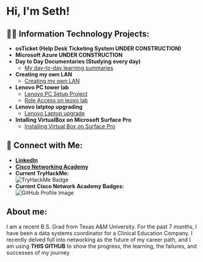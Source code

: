 
<h1>Hi, I'm Seth!</h1>

<h2>👨‍💻 Information Technology Projects:</h2>

- <b>osTicket (Help Desk Ticketing System UNDER CONSTRUCTION)</b>
- <b>Microsoft Azure UNDER CONSTRUCTION</b>
- <b>Day to Day Documentaries (Studying every day)</b>
  - [My day-to-day learning summaries](/day_to_day.md)
- <b>Creating my own LAN</b>
  - [Creating my own LAN](/CreatingALAN.md)
- <b>Lenovo PC tower lab</b>
  - [Lenovo PC Setup Project](/LenovoPCSetupProject.md)
  - [Role Access on leovo lab](/roleaccess.md)
- <b>Lenovo latptop upgrading</b>
  - [Lenovo Laptop upgrade](/LenovoLaptopUpgrade.md)
- <b>Intalling VirtualBox on Microsoft Surface Pro</b>
  - [Installing Virtual Box on Surface Pro](/Installing_Virtual_Box.md)
    

## 🤳 Connect with Me:
- **[LinkedIn](https://www.linkedin.com/in/seth-adams-sa2025/)**  
- **[Cisco Networking Academy](https://www.netacad.com/dashboard)**  
- **Current TryHackMe:**  
  ![TryHackMe Badge](https://tryhackme-badges.s3.amazonaws.com/sethadams2024.png)  
- **Current Cisco Network Academy Badges:**  
  ![GitHub Profile Image](https://github.com/user-attachments/assets/f705520d-6637-4c12-a78d-9e9e858ec308)  


<h2> About me:</h2>
<p> I am a recent B.S. Grad from Texas A&M University. For the past 7 months, I have been a data systems coordinator for a Clinical Education Company.
I recently delved full into networking as the future of my career path, and I am using <b>THIS GITHUB</b>  to show the progress, the learning, the failures, and successes of my journey</p>


